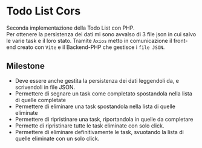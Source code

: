 # Todo List Cors

Seconda implementazione della Todo List con PHP.  
Per ottenere la persistenza dei dati mi sono avvalso di 3 file json in cui salvo le varie task e il loro stato. Tramite `Axios` metto in comunicazione il front-end creato con `Vite` e il Backend-PHP che gestisce i `file JSON`.

## Milestone

-   Deve essere anche gestita la persistenza dei dati leggendoli da, e scrivendoli in file JSON.
-   Permettere di segnare un task come completato spostandola nella lista di quelle completate
-   Permettere di eliminare una task spostandola nella lista di quelle eliminate
-   Permettere di ripristinare una task, riportandola in quelle da completare
-   Permette di ripristinare tutte le task eliminate con solo click.
-   Permettere di eliminare definitivamente le task, svuotando la lista di quelle eliminate con un solo click.

